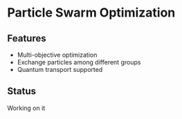 # Particle Swarm Optimization

## Features
+ Multi-objective optimization
+ Exchange particles among different groups
+ Quantum transport supported

## Status
Working on it